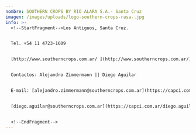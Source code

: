 ```yaml
---
nombre: SOUTHERN CROPS BY RIO ALARA S.A.- Santa Cruz
imagen: /images/uploads/logo-southern-crops-rasa-.jpg
info: >-
  <!--StartFragment-->Los Antiguos, Santa Cruz.


  Tel. +54 11 4723-1609


  [http://www.southerncrops.com.ar/ ](http://www.southerncrops.com.ar/)


  Contactos: Alejandro Zimmermann || Diego Aguilar


  E-mail: [alejandro.zimmermann@southerncrops.com.ar](https://capci.com.ar/alejandro.zimmermann@southerncrops.com.ar) ||


  [diego.aguilar@southerncrops.com.ar](https://capci.com.ar/diego.aguilar@southerncrops.com.ar)


  <!--EndFragment-->
---
```

